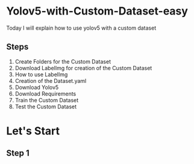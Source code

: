 # Yolov5-with-Custom-Dataset-easy
Today I will explain how to use yolov5 with a custom dataset
## Steps
1) Create Folders for the Custom Dataset
2) Download LabelImg for creation of the Custom Dataset
3) How to use LabelImg
4) Creation of the Dataset.yaml
5) Download Yolov5
6) Download Requirements
7) Train the Custom Dataset
8) Test the Custom Dataset

# Let's Start
## Step 1
